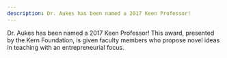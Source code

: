 ```yaml
---
description: Dr. Aukes has been named a 2017 Keen Professor!
---
```


Dr. Aukes has been named a 2017 Keen Professor!  This award, presented by the Kern Foundation, is given faculty members who propose novel ideas in teaching with an entrepreneurial focus.
